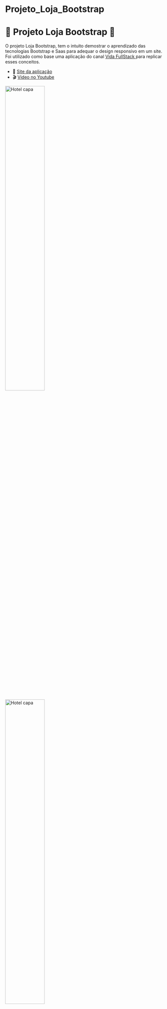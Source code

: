 # Projeto_Loja_Bootstrap

# :dress: Projeto Loja Bootstrap :handbag: 

<p>O projeto Loja Bootstrap, tem o intuito demostrar o aprendizado das tecnologias Bootstrap e Saas para adequar o design responsivo em um site. Foi utilizado como base uma aplicação do canal <a href="https://www.youtube.com/playlist?list=PLMy95_4XE08MT1Af0gtvH-vI8D95exF0y"> Vida FullStack </a> para replicar esses conceitos.</p>


* :rocket: [Site da aplicação](https://fabioflorencio.github.io/Projeto_Hotel/)
* :clapper: [Video no Youtube](https://www.youtube.com/watch?v=8QHxcOjpelY)

<a href="https://www.youtube.com/watch?v=8QHxcOjpelY"><img alt="Hotel capa" src="./Layout/Hotel_capa.png" width="50%"></a>



<img alt="Hotel capa" src="./Layout/esbocoLayout3.png" width="50%">

## Tecnologias :hammer_and_wrench: 

* [`Bootstrap`](#bootstrap)
* [`Sass`](#sass)

##  Layout:art:

- <a href="./Layout/headerSection.png">Header/Section</a>
- <a href="./Layout/section1Layout.png">Section 1</a>
- <a href="https://github.com/FabioFlorencio/Projeto_Hotel/blob/master/Layout/section2Layout.png">Section 2</a>
- <a href="https://github.com/FabioFlorencio/Projeto_Hotel/blob/master/Layout/section3Layout.png">Section 3</a>
- <a href="https://github.com/FabioFlorencio/Projeto_Hotel/blob/master/Layout/FooterLayout.png">Footer</a>

## Pré-requisitos:mag_right:

<p>Antes de começar, você vai precisar ter instalado em sua máquina as seguintes ferramentas:</p>
<p>:octocat: <a href="https://git-scm.com/downloads">Git</a> e um editor de código <a href="https://code.visualstudio.com/download">VS Code.</a></p>

### <a href="https://getbootstrap.com/">Bootstrap</a>
### <a href="https://sass-lang.com/install/">Sass</a>
### <a href="https://nodejs.org/en/">Node</a>




```bash
    #Execute esses comandos abaixo no terminal do seu computador.
    
    #Para saber a versão instalada do Node digite o comando abaixo:
    $ node --version
    
    # Depois de instalar o Node, execute o comando no terminal do seu computador para instalar o Sass.
    $ npm install -g sass
    
    # Clone este repositório
    $ git clone https://github.com/FabioFlorencio/Projeto_Loja_Bootstrap.git

    #Acesse a pasta do projeto no terminal/cmd    

```
